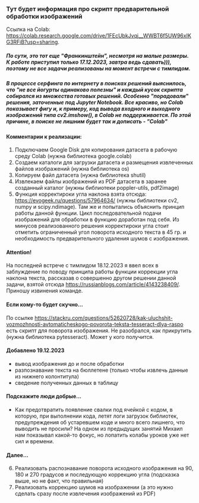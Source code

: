 ### Тут будет информация про скрипт предварительной обработки изображений
Ссылка на Colab: https://colab.research.google.com/drive/1FEcUbkJvqj__WWBT6f5UW96xIKG3RFiB?usp=sharing.
##### По сути, это тот еще "Франкинштейн", несмотря на малые размеры. К работе приступил только 17.12.2023, завтра ведь сдавать))), поэтому не все задачи реализованы на момент встречи с тимлидом.
##### В процессе серфинга по интернету в поисках решений выяснилось, что "не все йогурты одинаково полезны" и каждый кусок скрипта собирался из множества готовых решений. Особенно "порадовали" решения, заточенные под Jupyter Notebook. Все красиво, но Colab показывает фигу и, к примеру, код вывода входного и выходного изображений типа cv2.imshow(), в Colab не поддерживается. По этой причине, в поиске не лишним будет так и дописать - "Colab"
#### Комментарии к реализации:
1. Подключаем Google Disk для копирования датасета в рабочую среду Colab (нужна библиотека google.colab)
2. Создаем каталоги для загрузки датасета и размещения извлеченных файлов изображений (нужна библиотека os)
3. Копируем файл датасета (нужна библиотека shutil)
4. Извлекаем файлы изображений из PDF датасета в заранее созданный каталог (нужны библиотеки poppler-utils, pdf2image)
5. Функция корректироки угла наклона взята отсюда: https://evogeek.ru/questions/57964634/ (нужны библиотеки cv2, numpy и scipy.ndimage). Там же и попытались объяснить принцип работы данной функции. Цикл последовательной подачи изображений для обработки в функцию доработан под себя. Из минусов реализованного решения корректироки угла стоит отметить ограниченный угол поворота исходного текста в 45 гр. и необходимость предварительного удаления шумов с изображения.
#### Attention!
На последней встрече с тимлидом 18.12.2023 я ввел всех в заблуждение по поводу принципа работы функции коррекции угла наклона текста, рассказав о совершенно другом решении данной задачи, взятой отсюда https://russianblogs.com/article/4143238409/. Приношу извинения команде.
#### Если кому-то будет скучно...
По ссылке https://stackru.com/questions/52620728/kak-uluchshit-vozmozhnosti-avtomaticheskogo-povorota-teksta-tesseract-dlya-raspo есть скрипт для поворота изображения. Не разобрался, как прикрутить (нужна библиотека pytesseract). Может у кого получится.
#### Добавлено 19.12.2023
- вывод изображения до и после обработки
- разпознавание текста на бюллетене (только чтобы извлечь данные из нижнего колонтитула)
- сведение полученных данных в таблицу
#### Подскажите люди добрые...
- Как предотвратить появление свалки под ячейкой с кодом, в которую, при выполнении кода, летят логи загрузок библиотек, предупреждения об устаревшем коде и много всего лишнего, что выводить не просили? На одном из предыдущих занятий Михаил нам показывал какой-то фокус, но лопатить колабы уроков уже нет сил и времени.
#### Далее...
6. Реализовать распознавание поворота исходного изображения на 90, 180 и 270 градусов и последующую коррекцию угла (подсказка выше, но не факт, что правильная)
7. Реализовать коррекцию шумов на изображении (а это нужно сделать сразу после извлечения изображений из PDF)
